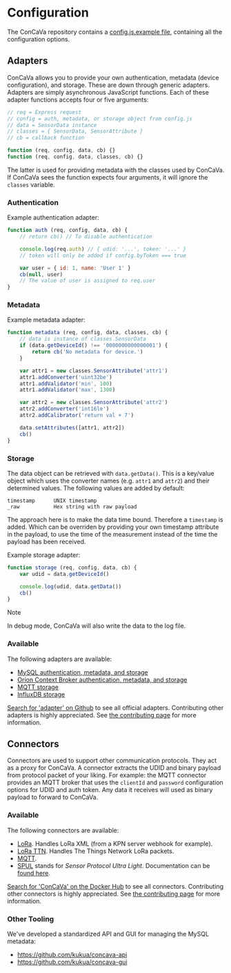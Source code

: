 # Configuration

The ConCaVa repository contains a [config.js.example file](https://github.com/kukua/concava/blob/master/config.js.example), containing all the configuration options.

## Adapters

ConCaVa allows you to provide your own authentication, metadata (device configuration), and storage. These are down through generic adapters.
Adapters are simply asynchronous JavaScript functions. Each of these adapter functions accepts four or five arguments:

```js
// req = Express request
// config = auth, metadata, or storage object from config.js
// data = SensorData instance
// classes = { SensorData, SensorAttribute }
// cb = callback function

function (req, config, data, cb) {}
function (req, config, data, classes, cb) {}
```

The latter is used for providing metadata with the classes used by ConCaVa. If ConCaVa sees the function expects four arguments, it will ignore the `classes` variable.

### Authentication

Example authentication adapter:

```js
function auth (req, config, data, cb) {
	// return cb() // To disable authentication

	console.log(req.auth) // { udid: '...', token: '...' }
	// token will only be added if config.byToken === true

	var user = { id: 1, name: 'User 1' }
	cb(null, user)
	// The value of user is assigned to req.user
}
```


### Metadata

Example metadata adapter:

```js
function metadata (req, config, data, classes, cb) {
	// data is instance of classes.SensorData
	if (data.getDeviceId() !== '0000000000000001') {
		return cb('No metadata for device.')
	}

	var attr1 = new classes.SensorAttribute('attr1')
	attr1.addConverter('uint32be')
	attr1.addValidator('min', 100)
	attr1.addValidator('max', 1300)

	var attr2 = new classes.SensorAttribute('attr2')
	attr2.addConverter('int16le')
	attr2.addCalibrator('return val + 7')

	data.setAttributes([attr1, attr2])
	cb()
}
```

### Storage

The data object can be retrieved with `data.getData()`. This is a key/value object which uses the converter names (e.g. `attr1` and `attr2`) and their determined values. The following values are added by default:

```
timestamp      UNIX timestamp
_raw           Hex string with raw payload
```

The approach here is to make the data time bound. Therefore a `timestamp` is added. Which can be overriden by providing your own timestamp attribute in the payload, to use the time of the measurement instead of the time the payload has been received.

Example storage adapter:

```js
function storage (req, config, data, cb) {
	var udid = data.getDeviceId()

	console.log(udid, data.getData())
	cb()
}
```

<div class="admonition note">
	<p class="first admonition-title">Note</p>
	<p class="last">In debug mode, ConCaVa will also write the data to the log file.</p>
</div>

### Available

The following adapters are available:

- [MySQL authentication, metadata, and storage](https://github.com/kukua/node-concava-adapter-mysql)
- [Orion Context Broker authentication, metadata, and storage](https://github.com/kukua/concava-setup-context-broker)
- [MQTT storage](https://github.com/kukua/node-concava-adapter-mqtt)
- [InfluxDB storage](https://github.com/kukua/node-concava-adapter-influxdb)

[Search for 'adapter' on Github](https://github.com/kukua/?utf8=%E2%9C%93&query=adapter) to see all official adapters.
Contributing other adapters is highly appreciated. See [the contributing page](contributing.md#adapters) for more information.

## Connectors

Connectors are used to support other communication protocols. They act as a proxy for ConCaVa. A connector extracts the UDID and binary payload from protocol packet of your liking. For example: the MQTT connector provides an MQTT broker that uses the `clientId` and `password` configuration options for UDID and auth token. Any data it receives will used as binary payload to forward to ConCaVa.

### Available

The following connectors are available:

- [LoRa](https://github.com/kukua/concava-connector-lora). Handles LoRa XML (from a KPN server webhook for example).
- [LoRa TTN](https://github.com/kukua/concava-connector-ttn). Handles The Things Network LoRa packets.
- [MQTT](https://github.com/kukua/concava-connector-mqtt).
- [SPUL](https://github.com/kukua/concava-connector-spul) stands for _Sensor Protocol Ultra Light_. Documentation can be [found here](http://kukua.github.io/concava-connector-spul/).

[Search for 'ConCaVa' on the Docker Hub](https://hub.docker.com/search/?isAutomated=0&isOfficial=0&page=1&pullCount=0&q=concava&starCount=0) to see all connectors.
Contributing other connectors is highly appreciated. See [the contributing page](contributing.md#connectors) for more information.

### Other Tooling

We've developed a standardized API and GUI for managing the MySQL metadata:

- https://github.com/kukua/concava-api
- https://github.com/kukua/concava-gui
